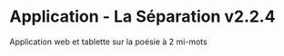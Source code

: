 Application - La Séparation v2.2.4
==============

Application web et tablette sur la poésie à 2 mi-mots

